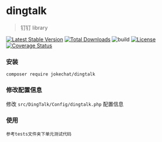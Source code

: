 # dingtalk
> 钉钉 library 

[![Latest Stable Version](https://poser.pugx.org/jokechat/dingtalk/v/stable)](https://packagist.org/packages/jokechat/dingtalk)
[![Total Downloads](https://poser.pugx.org/jokechat/dingtalk/downloads)](https://packagist.org/packages/jokechat/dingtalk)
![build](https://api.travis-ci.org/jokechat/dingtalk.svg?branch=master)
[![License](https://poser.pugx.org/jokechat/dingtalk/license)](https://packagist.org/packages/jokechat/dingtalk)
[![Coverage Status](https://coveralls.io/repos/github/jokechat/dingtalk/badge.svg?branch=master)](https://coveralls.io/github/jokechat/dingtalk?branch=master)

### 安装

```
composer require jokechat/dingtalk
```

### 修改配置信息

修改 `src/DingTalk/Config/dingtalk.php` 配置信息

### 使用
```
参考tests文件夹下单元测试代码
```

